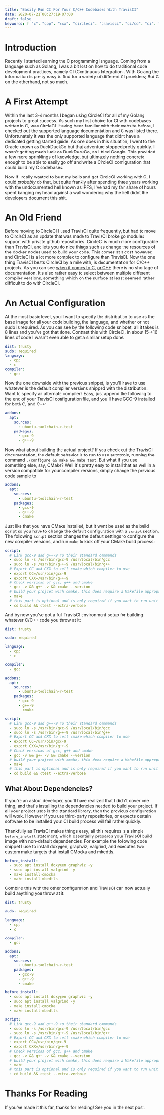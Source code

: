 ```yaml
---
title: "Easily Run CI For Your C/C++ Codebases With TravisCI"
date: 2020-07-21T00:27:19-07:00
draft: false
keywords: [ "c", "cpp", "cxx", "circleci", "travisci", "ci/cd", "ci", "cd", "golang", "gcc" ]
---
```


# Introduction

Recently I started learning the C programming language. Coming from a language such as Golang, I was a bit lost on how to do traditional code development practices, namely CI (Continuous Integration). With Golang the information is pretty easy to find for a variety of different CI providers; But C on the otherhand, not so much. 

# A First Attempt

Within the last 3-4 months I began using CircleCI for all of my Golang projects to great success. As such my first choice for CI with codebases written in C, was CircleCI. Having been familiar with their website before, I checked out the supported language documentation and C was listed there. Unfortunately it was the only supported language that didnt have a dedicated getting started guide. As one does in this situation, I went to the Oracle known as DuckDuckGo but that adventure stopped pretty quickly. I wasn't getting much luck on DuckDuckGo, so I tried Google. This provided a few more sprinklings of knowledge, but ultimately nothing concrete enough to be able to easily go off and write a CircleCI configuration that could build my C codebases.

Now if I really wanted to bust my balls and get CircleCI working with C, I could *probably* do that, but quite frankly after spending three years working with the undocumented hell known as IPFS, I've had my fair share of hours spent banging my head against a wall wondering why the hell didnt the developers document this shit.

# An Old Friend

Before moving to CircleCI I used TravisCI quite frequently, but had to move to CircleCI as an update that was made to TravisCI broke go modules support with private github repositories. CircleCI is much more configurable than TravisCI, and lets you do nice things such as change the resources of the docker nodes used to build your code. This comes at a cost however, and CircleCI is a lot more complex to configure than TravisCI. Now the one thing TravisCI beats CircleCI by a mile with, is documentation for C/C++ projects. As you can see [when it comes to C](https://docs.travis-ci.com/user/languages/c/), [or C++](https://docs.travis-ci.com/user/languages/cpp/) there is no shortage of documentation. It's also rather easy to select between multiple different compiler versions, something which on the surface at least seemed rather difficult to do with CircleCI.

# An Actual Configuration

At the most basic level, you'll want to specify the distribution to use as the base image for all your code building, the language, and whether or not sudo is required. As you can see by the following code snippet, all it takes is 8 lines and you've got that done. Contrast this with CircleCI, in about 15->16 lines of code I wasn't even able to get a similar setup done.

```yaml
dist: trusty
sudo: required
language:
  - cpp
  - c
compiler:
  - gcc
```

Now the one downside with the previous snippet, is you'll have to use whatever is the default compiler versions shipped with the distribution. Want to specify an alternate compiler? Easy, just append the following to the end of your TravisCI configuration file, and you'll have GCC-9 installed for both C, and C++:

```yaml
addons:
  apt:
    sources:
      - ubuntu-toolchain-r-test
    packages:
      - gcc-9
      - g++-9
```


Now what about building the actual project? If you check out the TravisCI documentation, the default behavior is to run to use autotools, running the command `./configure && make && make test`. But what if you use something else, say, CMake? Well it's pretty easy to install that as well in a version compatible for your compiler versions, simply change the previous code sample to

```yaml
addons:
  apt:
    sources:
      - ubuntu-toolchain-r-test
    packages:
      - gcc-9
      - g++-9
      - cmake
```

Just like that you have CMake installed, but it wont be used as the build script so you have to change the default configuration with a `script` section. The following `script` section changes the default settings to configure the new compiler versions, and run `make` to kick off your CMake build process:

```yaml
script:
  # Link gcc-9 and g++-9 to their standard commands
  - sudo ln -s /usr/bin/gcc-9 /usr/local/bin/gcc
  - sudo ln -s /usr/bin/g++-9 /usr/local/bin/g++
  # Export CC and CXX to tell cmake which compiler to use
  - export CC=/usr/bin/gcc-9
  - export CXX=/usr/bin/g++-9
  # Check versions of gcc, g++ and cmake
  - gcc -v && g++ -v && cmake --version
  # build your projcet with cmake, this does require a Makefile appropriately configured in the root directory
  - make 
  # this part is optional and is only required if you want to run unit testing as part of your CI process.
  - cd build && ctest --extra-verbose
```

And by now you've got a full TravisCI environment setup for building whatever C/C++ code you throw at it:

```yaml
dist: trusty

sudo: required

language:
  - cpp
  - c

compiler:
  - gcc

addons:
  apt:
    sources:
      - ubuntu-toolchain-r-test
    packages:
      - gcc-9
      - g++-9
      - cmake

script:
  # Link gcc-9 and g++-9 to their standard commands
  - sudo ln -s /usr/bin/gcc-9 /usr/local/bin/gcc
  - sudo ln -s /usr/bin/g++-9 /usr/local/bin/g++
  # Export CC and CXX to tell cmake which compiler to use
  - export CC=/usr/bin/gcc-9
  - export CXX=/usr/bin/g++-9
  # Check versions of gcc, g++ and cmake
  - gcc -v && g++ -v && cmake --version
  # build your projcet with cmake, this does require a Makefile appropriately configured in the root directory
  - make 
  # this part is optional and is only required if you want to run unit testing as part of your CI process.
  - cd build && ctest --extra-verbose
```

## What About Dependencies?

If you're an astout developer, you'll have realized that I didn't cover one thing, and that's installing the dependencies needed to build your project. If all your project uses is the standard library, then the previous configuration will work. However if you use third-party repositories, or expects certain software to be installed your CI build process will fail rather quickly.

Thankfully as TravisCI makes things easy, all this requires is a simple `before_install` statement, which essentially prepares your TravisCI build image with non-default dependencies. For example the following code snippet I use to install doxygen, graphviz, valgrind, and executes two custom make targets that install CMocka and mbedtls.

```yaml
before_install:
  - sudo apt install doxygen graphviz -y
  - sudo apt install valgrind -y
  - make install-cmocka
  - make install-mbedtls
```

Combine this with the other configuration and TravisCI can now actually build anything you throw at it:

```yaml
dist: trusty

sudo: required

language:
  - cpp
  - c

compiler:
  - gcc

addons:
  apt:
    sources:
      - ubuntu-toolchain-r-test
    packages:
      - gcc-9
      - g++-9
      - cmake

before_install:
  - sudo apt install doxygen graphviz -y
  - sudo apt install valgrind -y
  - make install-cmocka
  - make install-mbedtls

script:
  # Link gcc-9 and g++-9 to their standard commands
  - sudo ln -s /usr/bin/gcc-9 /usr/local/bin/gcc
  - sudo ln -s /usr/bin/g++-9 /usr/local/bin/g++
  # Export CC and CXX to tell cmake which compiler to use
  - export CC=/usr/bin/gcc-9
  - export CXX=/usr/bin/g++-9
  # Check versions of gcc, g++ and cmake
  - gcc -v && g++ -v && cmake --version
  # build your projcet with cmake, this does require a Makefile appropriately configured in the root directory
  - make 
  # this part is optional and is only required if you want to run unit testing as part of your CI process.
  - cd build && ctest --extra-verbose
```

# Thanks For Reading

If you've made it this far, thanks for reading! See you in the next post.